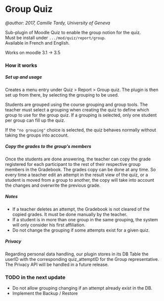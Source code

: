Group Quiz 
=======

_@author: 2017, Camille Tardy, University of Geneva_

Sub-plugin of Moodle Quiz to enable the group notion for the quiz.  
Must be install under `.../mod/quiz/report/group`.  
Available in French and English.

Works on moodle 3.1 -> 3.5  

### How it works

##### Set up and usage
Creates a menu entry under Quiz > Report > Group quiz.
The plugin is then set up from there, by selecting the grouping to be used.

Students are grouped using the course grouping and group tools.
The teacher must select a grouping when creating the quiz to define which group to use for the group quiz.
If a grouping is selected, only one student per group can fill up the quiz.

If the `"no grouping"` choice is selected, the quiz behaves normally without taking the groups into account.


##### Copy the grades to the group's members
Once the students are done answering, the teacher can copy the grade registered for each participant to the rest of their respective group members in the Gradebook.
The grades copy can be done at any time. 
So every time a teacher edit an attempt in the result view of the quiz, or a student is moved from a group to another, the copy will take into account the changes and overwrite the previous grade.

##### Notes 
* If a teacher deletes an attempt, the Gradebook is not cleared of the copied grades. It must be done manually by the teacher. 
* If a student is in more than one group in the same grouping, the system will only consider his first affiliation.
* Do not change the grouping if some attempts exist for a given quiz.

##### Privacy

Regarding personal data handling, our plugin stores in its DB Table the userID with the corresponding quiz_attemptID for the Group representative.
The Privacy API will be handled in a future release.


### TODO in the next update  
   * Do not allow grouping changing if an attempt already exist in the DB.
   * Implement the Backup / Restore
   